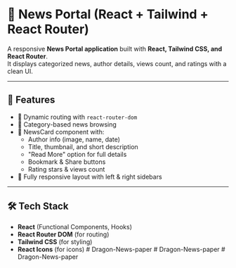 # 📰 News Portal (React + Tailwind + React Router)

A responsive **News Portal application** built with **React, Tailwind CSS, and React Router**.  
It displays categorized news, author details, views count, and ratings with a clean UI.

---

## 🚀 Features
- 📌 Dynamic routing with `react-router-dom`
- 📂 Category-based news browsing
- 📰 NewsCard component with:
  - Author info (image, name, date)
  - Title, thumbnail, and short description
  - "Read More" option for full details
  - Bookmark & Share buttons
  - Rating stars & views count
- 📱 Fully responsive layout with left & right sidebars

---

## 🛠️ Tech Stack
- **React** (Functional Components, Hooks)
- **React Router DOM** (for routing)
- **Tailwind CSS** (for styling)
- **React Icons** (for icons)
#   D r a g o n - N e w s - p a p e r  
 #   D r a g o n - N e w s - p a p e r  
 #   D r a g o n - N e w s - p a p e r  
 